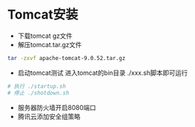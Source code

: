 # Tomcat安装
- 下载tomcat gz文件
- 解压tomcat.tar.gz文件
```bash
tar -zxvf apache-tomcat-9.0.52.tar.gz
```
- 启动tomcat测试    进入tomcat的bin目录 ./xxx.sh脚本即可运行
```bash 
# 执行 ./startup.sh
# 停止 ./shotdown.sh
```
- 服务器防火墙开启8080端口
- 腾讯云添加安全组策略
